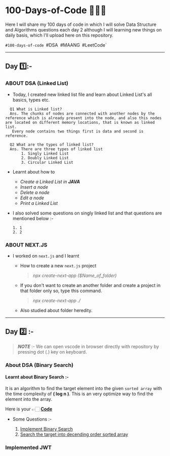 # 100-Days-of-Code 👨🏻‍💻
Here I will share my 100 days of code in which I will solve Data Structure and Algorithms questions each day 2 although I will learning new things on daily basis, which I'll upload here on this repository.

`#100-days-of-code
`#DSA`
`#MAANG`
`#LeetCode`

***

## Day 1️⃣:-

  ### **ABOUT DSA (Linked List)**
 * Today, I created new linked list file and learn about Linked List's all basics, types etc.

```
  Q1 What is Linked list?
  Ans. The chunks of nodes are connected with another nodes by the reference which is already present into the node, and also this nodes are located on different memory locations, that is known as linked list.
   Every node contains two things first is data and second is reference.

  Q2 What are the types of linked list?
  Ans. There are three types of linked list
       1. Singly Linked List
       2. Doubly Linked List
       3. Circular Linked List
```

 * Learnt about how to
   - *Create a Linked List in **JAVA***
   - *Insert a node*
   - *Delete a node*
   - *Edit a node*
   - *Print a Linked List*
   
 * I also solved some questions on singly linked list and that questions are mentioned below :-
    ~~~
    1. 1
    2. 2

  ### **ABOUT NEXT.JS**
  * I worked on `next.js` and I learnt
    - How to create a new `next.js` project
      > *npx create-next-app ($Name_of_folder)*

    - If you don't want to create an another folder and create a project in that folder only so, type this command.
        > *npx create-next-app ./*  

    - Also studied about folder heredity.



***

## Day 2️⃣ :-


> ***NOTE*** :- We can open vscode in browser directly with repository by pressing dot (.) key on keyboard.


### About DSA (Binary Search) 

#### **Learnt about Binary Search** :-
  
  It is an algorithm to find the target element into the given `sorted array` with the time complexity of **( log n )**. This is an very optimize way to find the element into the array.

 Here is your 👉🏻 **[Code](https://github.com/dsrathore1/100-Days-of-Code/blob/main/JAVA/Binary_Search.java)**

  - Some Questions :-

    1. [Implement Binary Search](https://github.com/dsrathore1/100-Days-of-Code/blob/main/JAVA/Binary_Search.java)
    2. [Search the target into decending order sorted array](https://github.com/dsrathore1/100-Days-of-Code/blob/main/JAVA/Binary_Search.java)
    

### Implemented JWT
